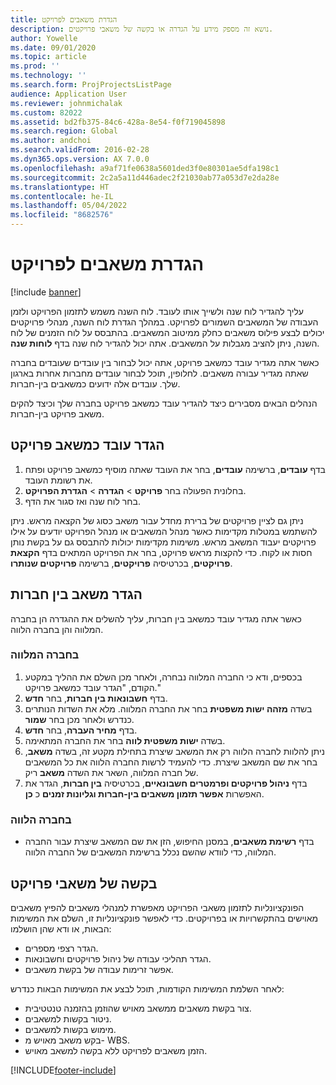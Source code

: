 ```yaml
---
title: הגדרת משאבים לפרויקט
description: נושא זה מספק מידע על הגדרה או בקשה של משאבי פרויקטים.
author: Yowelle
ms.date: 09/01/2020
ms.topic: article
ms.prod: ''
ms.technology: ''
ms.search.form: ProjProjectsListPage
audience: Application User
ms.reviewer: johnmichalak
ms.custom: 82022
ms.assetid: bd2fb375-84c6-428a-8e54-f0f719045898
ms.search.region: Global
ms.author: andchoi
ms.search.validFrom: 2016-02-28
ms.dyn365.ops.version: AX 7.0.0
ms.openlocfilehash: a9af71fe0638a5601ded3f0e80301ae5dfa198c1
ms.sourcegitcommit: 2c2a5a11d446adec2f21030ab77a053d7e2da28e
ms.translationtype: HT
ms.contentlocale: he-IL
ms.lasthandoff: 05/04/2022
ms.locfileid: "8682576"
---
```

# <a name="set-up-project-resources"></a>הגדרת משאבים לפרויקט

[!include [banner](../includes/banner.md)]

עליך להגדיר לוח שנה ולשייך אותו לעובד. לוח השנה משמש לתזמון הפרויקט ולזמן העבודה של המשאבים השמורים לפרויקט. במהלך הגדרת לוח השנה, מנהלי פרויקטים יכולים לבצע פילוס משאבים כחלק ממיטוב המשאבים. בהתבסס על לוח הזמנים של לוח השנה, ניתן להציב מגבלות על המשאבים. אתה יכול להגדיר לוח שנה בדף **לוחות שנה**.

כאשר אתה מגדיר עובד כמשאב פרויקט, אתה יכול לבחור בין עובדים שעובדים בחברה שאתה מגדיר עבורה משאבים. לחלופין, תוכל לבחור עובדים מחברות אחרות בארגון שלך. עובדים אלה ידועים כמשאבים בין-חברות.

הנהלים הבאים מסבירים כיצד להגדיר עובד כמשאב פרויקט בחברה שלך וכיצד להקים משאב פרויקט בין-חברות.

## <a name="set-up-a-worker-as-a-project-resource"></a>הגדר עובד כמשאב פרויקט

1. בדף **עובדים**, ברשימה **עובדים**, בחר את העובד שאתה מוסיף כמשאב פרויקט ופתח את רשומת העובד.
2. בחלונית הפעולה בחר **פרויקט** &gt; **הגדרה** &gt; **הגדרת הפרויקט**.
3. בחר לוח שנה ואז סגור את הדף.

ניתן גם לציין פרויקטים של ברירת מחדל עבור משאב כסוג של הקצאה מראש. ניתן להשתמש במטלות מקדימות כאשר מנהל המשאבים או מנהל הפרויקט יודעים על אילו פרויקטים יעבוד המשאב מראש. משימות מקדימות יכולות להתבסס גם על בקשת נותן חסות או לקוח. כדי להקצות מראש פרויקט, בחר את הפרויקט המתאים בדף **הקצאת פרויקטים**, בכרטיסיה **פרויקטים**, ברשימה **פרויקטים שנותרו**.

## <a name="set-up-an-intercompany-resource"></a>הגדר משאב בין חברות

כאשר אתה מגדיר עובד כמשאב בין חברות, עליך להשלים את ההגדרה הן בחברה המלווה והן בחברה הלווה.

### <a name="in-the-lending-company"></a>בחברה המלווה

1. בכספים, ודא כי החברה המלווה נבחרה, ולאחר מכן השלם את ההליך במקטע הקודם, "הגדר עובד כמשאב פרויקט."
2. בדף **חשבונאות בין חברות**, בחר **חדש**.
3. בשדה **מזהה ישות משפטית** בחר את החברה המלווה. מלא את השדות הנותרים כנדרש ולאחר מכן בחר **שמור**.
4. בדף **מחיר העברה**, בחר **חדש**.
5. בשדה **ישות משפטית לווה** בחר את החברה המתאימה.
6. ניתן להלוות לחברה הלווה רק את המשאב שיצרת בתחילת מקטע זה, בשדה **משאב**, בחר את שם המשאב שיצרת. כדי להעמיד לרשות החברה הלווה את כל המשאבים של חברה המלווה, השאר את השדה **משאב** ריק.
7. בדף **ניהול פרויקטים ופרמטרים חשבונאיים**, בכרטיסיה **בין חברות**, הגדר את האפשרות **אפשר תזמון משאבים בין-חברות וגליונות זמנים** כ **כן**.

### <a name="in-the-borrowing-company"></a>בחברה הלווה

- בדף **רשימת משאבים**, במסנן החיפוש, הזן את שם המשאב שיצרת עבור החברה המלווה, כדי לוודא שהשם נכלל ברשימת המשאבים של החברה הלווה.

## <a name="request-project-resources"></a>בקשה של משאבי פרויקט
הפונקציונליות לתזמון משאבי הפרויקט מאפשרת למנהלי משאבים להפיץ משאבים מאוישים בהתקשרויות או בפרויקטים. כדי לאפשר פונקציונליות זו, השלם את המשימות הבאות, או ודא שהן הושלמו:

- הגדר רצפי מספרים.
- הגדר תהליכי עבודה של ניהול פרויקטים וחשבונאות.
- אפשר זרימות עבודה של בקשת משאבים.

לאחר השלמת המשימות הקודמות, תוכל לבצע את המשימות הבאות כנדרש:

- צור בקשת משאבים ממשאב מאויש שהוזמן בהזמנה טנטטיבית.
- ניטור בקשות למשאבים.
- מימוש בקשות למשאבים.
- בקש משאב מאויש מ- WBS.
- הזמן משאבים לפרויקט ללא בקשה למשאב מאויש.


[!INCLUDE[footer-include](../includes/footer-banner.md)]